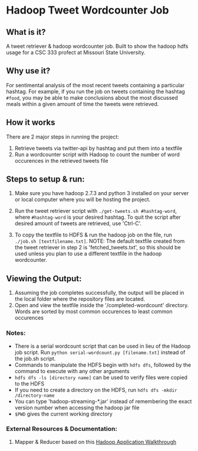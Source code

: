 # Hadoop Tweet Wordcounter Job

## What is it?

A tweet retriever & hadoop wordcounter job. Built to show the hadoop hdfs usage for a CSC 333 profect at Missouri State University.

## Why use it?

For sentimental analysis of the most recent tweets containing a particular hashtag. For example, if you run the job on tweets containing the hashtag `#food`, you may be able to make conclusions about the most discussed meals within a given amount of time the tweets were retrieved. 

## How it works

There are 2 major steps in running the project: 

1. Retrieve tweets via twitter-api by hashtag and put them into a textfile
2. Run a wordcounter script with Hadoop to count the number of word occurences in the retrieved tweets file 

## Steps to setup & run:

1. Make sure you have hadoop 2.7.3 and python 3 installed on your server or local computer where you will be hosting the project.

2. Run the tweet retriever script with `./get-tweets.sh #hashtag-word`, where `#hashtag-word` is your desired hashtag. To quit the script after desired amount of tweets are retrieved, use 'Ctrl-C'. 

3. To copy the textfile to HDFS & run the hadoop job on the file, run `./job.sh [textfilename.txt]`. NOTE: The default textfile created from the tweet retriever in step 2 is 'fetched_tweets.txt', so this should be used unless you plan to use a different textfile in the hadoop wordcounter.
	
## Viewing the Output:

1. Assuming the job completes successfully, the output will be placed in the local folder where the repository files are located.
2. Open and view the textfile inside the '/completed-wordcount' directory. Words are sorted by most common occurences to least common occurences 
	 
### Notes:
- There is a serial wordcount script that can be used in lieu of the Hadoop job script. Run `python serial-wordcount.py [filename.txt]` instead of the job.sh script.
- Commands to manipulate the HDFS begin with `hdfs dfs`, followed by the command to execute with any other arguments
- `hdfs dfs -ls [directory name]` can be used to verify files were copied to the HDFS
- If you need to create a directory on the HDFS, run `hdfs dfs -mkdir /directory-name`
- You can type 'hadoop-streaming-*.jar' instead of remembering the exact version number when accessing the hadoop jar file
- `$PWD` gives the current working directory
	 
### External Resources & Documentation:
1. Mapper & Reducer based on this [Hadoop Application Walkthrough](http://www.glennklockwood.com/data-intensive/hadoop/streaming.html)
